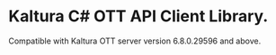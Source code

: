 # Kaltura C# OTT API Client Library.
Compatible with Kaltura OTT server version 6.8.0.29596 and above.
